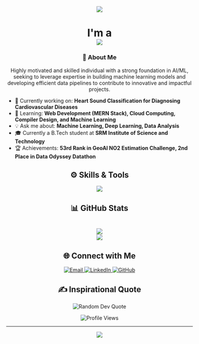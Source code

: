 <!-- Header -->
<h1 align="center">
    <img src="https://readme-typing-svg.herokuapp.com/?font=Righteous&size=40&center=true&vCenter=true&width=600&height=80&duration=4000&lines=Hey,+It's+Me+!+👋;+MEHUL+MRIDUL+!;Welcome+to+my+GitHub+Profile!" />
</h1>

<h1 align="center">
    I'm a <br/>
    <img src="https://readme-typing-svg.herokuapp.com/?font=Righteous&size=35&center=true&vCenter=true&width=600&height=70&duration=4000&lines=Machine+Learning+Intern;Aspiring+AI+Specialist;Data+Analyst;Tech+Enthusiast;Always+Learning!" />
</h1>

<!-- About Me -->
<h3 align="center">🚀 About Me</h3>
<p align="center">
  Highly motivated and skilled individual with a strong foundation in AI/ML, seeking to leverage expertise in building machine learning models and developing efficient data pipelines to contribute to innovative and impactful projects.
</p>

<ul>
  <li>🔭 Currently working on: <strong>Heart Sound Classification for Diagnosing Cardiovascular Diseases</strong></li>
  <li>🌱 Learning: <strong>Web Development (MERN Stack), Cloud Computing, Compiler Design, and Machine Learning</strong></li>
  <li>💡 Ask me about: <strong>Machine Learning, Deep Learning, Data Analysis</strong></li>
  <li>🎓 Currently a B.Tech student at <strong>SRM Institute of Science and Technology</strong></li>
  <li>🏆 Achievements: <strong>53rd Rank in GeoAI NO2 Estimation Challenge, 2nd Place in Data Odyssey Datathon</strong></li>
</ul>

<!-- Skills -->
<h2 align="center">⚙️ Skills & Tools</h2>
<p align="center">
  <img src="https://skillicons.dev/icons?i=python,java,c,cpp,matlab,kaggle,html,css,javascript,react,mongodb,nodejs" />
</p>


<!-- GitHub Stats -->
<h2 align="center">📊 GitHub Stats</h2>
<p align="center">
 
  <br/>
  <img src="https://github-readme-streak-stats.herokuapp.com/?user=Mehul-Mridul&theme=radical" />
  <br/>
  <img src="https://github-readme-stats.vercel.app/api/top-langs/?username=Mehul-Mridul&layout=compact&theme=radical" />
</p>

<!-- Connect with Me -->
<h2 align="center">🌐 Connect with Me</h2>
<p align="center">
  <a href="mailto:mehul.mridul.iq@gmail.com">
    <img src="https://img.shields.io/badge/Gmail-D14836?style=for-the-badge&logo=gmail&logoColor=white" alt="Email">
  </a>
  <a href="https://www.linkedin.com/in/mehul-mridul">
    <img src="https://img.shields.io/badge/LinkedIn-0077B5?style=for-the-badge&logo=linkedin&logoColor=white" alt="LinkedIn">
  </a>
  <a href="https://github.com/Mehul-Mridul">
    <img src="https://img.shields.io/badge/GitHub-181717?style=for-the-badge&logo=github&logoColor=white" alt="GitHub">
  </a>
</p>

<!-- Random Dev Quote -->
<h2 align="center">✍️ Inspirational Quote</h2>
<p align="center">
  <img src="https://quotes-github-readme.vercel.app/api?type=horizontal&theme=radical" alt="Random Dev Quote" />
</p>

<!-- Profile Views -->
<p align="center">
    <img src="https://komarev.com/ghpvc/?username=Mehul-Mridul&label=Profile+Views&color=brightgreen&style=for-the-badge" alt="Profile Views">
</p>

<!-- Footer -->
<hr/>
<p align="center">
  <img src="https://readme-typing-svg.herokuapp.com/?font=Righteous&size=25&center=true&vCenter=true&width=600&height=70&duration=4000&lines=Thanks+for+visiting!+✌️;Connect+with+me+on+LinkedIn!🤝;Happy+Coding!🚀">
</p>
